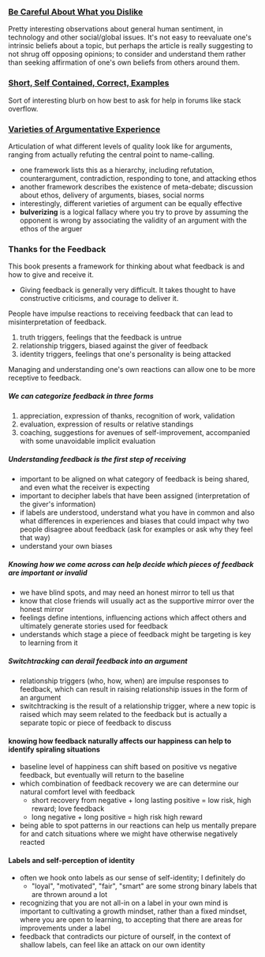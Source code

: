 ### [Be Careful About What you Dislike](http://lucumr.pocoo.org/2016/11/5/be-careful-about-what-you-dislike/)
Pretty interesting observations about general human sentiment, in technology and other social/global issues. It's not easy to reevaluate one's intrinsic beliefs about a topic, but perhaps the article is really suggesting to not shrug off opposing opinions; to consider and understand them rather than seeking affirmation of one's own beliefs from others around them.

### [Short, Self Contained, Correct, Examples](http://sscce.org/)
Sort of interesting blurb on how best to ask for help in forums like stack overflow.

### [Varieties of Argumentative Experience](http://slatestarcodex.com/2018/05/08/varieties-of-argumentative-experience/)
Articulation of what different levels of quality look like for arguments, ranging from actually refuting the central point to name-calling.
- one framework lists this as a hierarchy, including refutation, counterargument, contradiction, responding to tone, and attacking ethos
- another framework describes the existence of meta-debate; discussion about ethos, delivery of arguments, biases, social norms
- interestingly, different varieties of argument can be equally effective
- **bulverizing** is a logical fallacy where you try to prove by assuming the opponent is wrong by associating the validity of an argument with the ethos of the arguer

### Thanks for the Feedback
This book presents a framework for thinking about what feedback is and how to give and receive it.

- Giving feedback is generally very difficult. It takes thought to have constructive criticisms, and courage to deliver it.

People have impulse reactions to receiving feedback that can lead to misinterpretation of feedback.

1. truth triggers, feelings that the feedback is untrue
2. relationship triggers, biased against the giver of feedback
3. identity triggers, feelings that one's personality is being attacked

Managing and understanding one's own reactions can allow one to be more receptive to feedback.

##### We can categorize feedback in three forms

1. appreciation, expression of thanks, recognition of work, validation
2. evaluation, expression of results or relative standings
3. coaching, suggestions for avenues of self-improvement, accompanied with some unavoidable implicit evaluation

##### Understanding feedback is the first step of receiving
- important to be aligned on what category of feedback is being shared, and even what the receiver is expecting
- important to decipher labels that have been assigned (interpretation of the giver's information)
- if labels are understood, understand what you have in common and also what differences in experiences and biases that could impact why two people disagree about feedback (ask for examples or ask why they feel that way)
- understand your own biases

##### Knowing how we come across can help decide which pieces of feedback are important or invalid
- we have blind spots, and may need an honest mirror to tell us that
- know that close friends will usually act as the supportive mirror over the honest mirror
- feelings define intentions, influencing actions which affect others and ultimately generate stories used for feedback
- understands which stage a piece of feedback might be targeting is key to learning from it

##### Switchtracking can derail feedback into an argument
- relationship triggers (who, how, when) are impulse responses to feedback, which can result in raising relationship issues in the form of an argument
- switchtracking is the result of a relationship trigger, where a new topic is raised which may seem related to the feedback but is actually a separate topic or piece of feedback to discuss

#### knowing how feedback naturally affects our happiness can help to identify spiraling situations
- baseline level of happiness can shift based on positive vs negative feedback, but eventually will return to the baseline
- which combination of feedback recovery we are can determine our natural comfort level with feedback
  - short recovery from negative + long lasting positive = low risk, high reward; love feedback
  - long negative + long positive = high risk high reward
- being able to spot patterns in our reactions can help us mentally prepare for and catch situations where we might have otherwise negatively reacted

#### Labels and self-perception of identity
- often we hook onto labels as our sense of self-identity; I definitely do
  - "loyal", "motivated", "fair", "smart" are some strong binary labels that are thrown around a lot
- recognizing that you are not all-in on a label in your own mind is important to cultivating a growth mindset, rather than a fixed mindset, where you are open to learning, to accepting that there are areas for improvements under a label
- feedback that contradicts our picture of ourself, in the context of shallow labels, can feel like an attack on our own identity
